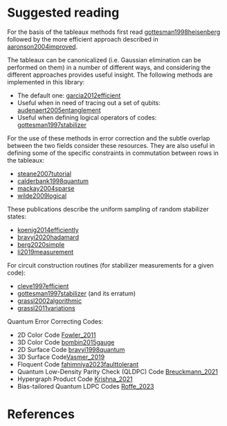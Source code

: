 # Suggested reading

For the basis of the tableaux methods first read [gottesman1998heisenberg](@cite) followed by the more efficient approach described in [aaronson2004improved](@cite).

The tableaux can be canonicalized (i.e. Gaussian elimination can be performed on them) in a number of different ways, and considering the different approaches provides useful insight. The following methods are implemented in this library:

- The default one: [garcia2012efficient](@cite)
- Useful when in need of tracing out a set of qubits: [audenaert2005entanglement](@cite)
- Useful when defining logical operators of codes: [gottesman1997stabilizer](@cite)

For the use of these methods in error correction and the subtle overlap between the two fields consider these resources. They are also useful in defining some of the specific constraints in commutation between rows in the tableaux:

- [steane2007tutorial](@cite)
- [calderbank1998quantum](@cite)
- [mackay2004sparse](@cite)
- [wilde2009logical](@cite)

These publications describe the uniform sampling of random stabilizer states:

- [koenig2014efficiently](@cite)
- [bravyi2020hadamard](@cite)
- [berg2020simple](@cite)
- [li2019measurement](@cite)

For circuit construction routines (for stabilizer measurements for a given code):
- [cleve1997efficient](@cite)
- [gottesman1997stabilizer](@cite) (and its erratum)
- [grassl2002algorithmic](@cite)
- [grassl2011variations](@cite)

Quantum Error Correcting Codes:
- 2D Color Code [Fowler_2011](@cite)
- 3D Color Code [bombin2015gauge](@cite)
- 2D Surface Code [bravyi1998quantum](@cite)
- 3D Surface Code[Vasmer_2019](@cite)
- Floquent Code [fahimniya2023faulttolerant](@cite) 
- Quantum Low-Density Parity Check (QLDPC) Code [Breuckmann_2021](@cite)
- Hypergraph Product Code [Krishna_2021](@cite)
- Bias-tailored Quantum LDPC Codes [Roffe_2023](@cite)

# References

```@bibliography
```
